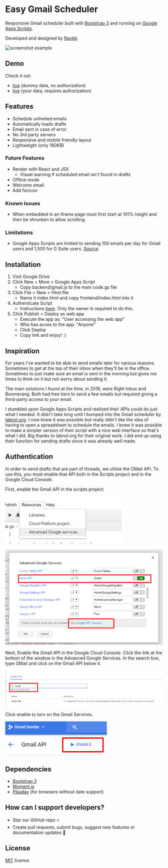 # Easy Gmail Scheduler

Responsive Gmail scheduler built with [Bootstrap 3](https://getbootstrap.com/) and running on [Google Apps Scripts](https://www.google.com/script/start/).


Developed and designed by [Raybb](https://github.com/RayBB).

![screenshot example](https://github.com/RayBB/easy-gmail-scheduler/raw/master/screenshots/both.png)

## Demo
Check it out:
* [live](https://raybb.github.io/easy-gmail-scheduler/src/frontend/) (dummy data, no authorization)
* [live](https://script.google.com/macros/s/AKfycbxk4wQhd-mclrc1v0NeE1g4RL5ab9k6Gsa9MM2L58hcux3xT04/exec) (your data, requires authorization)

## Features
* Schedule unlimited emails
* Automatically loads drafts
* Email sent in case of error
* No 3rd party servers
* Responsive and mobile friendly layout
* Lightweight (only 160KB)

### Future Features
* Render with React and JSX
    * Visual warning if scheduled email isn't found in drafts
* Offline mode
* Welcome email
* Add favicon

### Known Issues
* When embedded in an iframe page must first start at 101% height and then be shrunken to allow scrolling.

### Limitations
* Google Apps Scripts are limited to sending 100 emails per day for Gmail users and 1,500 for G Suite users. [Source](https://developers.google.com/apps-script/guides/services/quotas)

## Installation

1. Visit Google Drive
2. Click New > More > Google Apps Script
    * Copy backend/gmail.js to the main code.gs file
3. Click File > New > Html file
    * Name it index.html and copy frontend/index.html into it
4. Authenticate Script
    * Instructions [here](https://github.com/RayBB/easy-gmail-scheduler#authentication). Only the owner is required to do this.
5. Click Publish > Deploy as web app
    * Execute the app as: "User accessing the web app"
    * Who has acces to the app: "Anyone"
    * Click Deploy
    * Copy link and enjoy! :)

## Inspiration
For years I've wanted to be able to send emails later for various reasons. Sometimes to get at the top of their inbox when they'll be in the office. Sometimes to just make sure an email is sent in the morning but gives me times to think on it but not worry about sending it.

The main solutions I found at the time, in 2016, were Right Inbox and Boomerang. Both had free tiers to send a few emails but required giving a third-party access to your email.

I stumbled upon Google Apps Scripts and realized their APIs could do just what I needed. It didn't take long until I bumped into the Gmail scheduler by [labnol.org](https://www.labnol.org/internet/schedule-gmail-send-later/24867/). I now knew it was possible but really didn't like the idea of having to open a spreadsheet to schedule the emails. I knew it was possible to make a simpler version of their script with a nice web interface so that's what I did. Big thanks to labnol.org for their original work. I did end up using their function for sending drafts since it was already well made.

## Authentication

In order to send drafts that are part of threads, we utilize the GMail API. To use this, you must enable that API both in the Scripts project and in the Google Cloud Console.

First, enable the Gmail API in the scripts project:
 
![Auth menu in Scripts](screenshots/auth-1.png)
<br /><br />
![Gmail API to On](screenshots/auth-2.png)

Next, Enable the Gmail API in the Google Cloud Console. Click the link at the bottom of the window in the Advanced Google Services. In the search box, type GMail and click on the Gmail API below it.

![Gmail API on Google Cloud Console](screenshots/auth-3.png)

Click enable to turn on the Gmail Services.

![Enable Gmail API on Google Cloud Console](screenshots/auth-4.png)

## Dependencies
* [Bootstrap 3](https://getbootstrap.com/)
* [Moment.js](https://momentjs.com/)
* [Pikaday](https://github.com/dbushell/Pikaday) (for browsers without date support)

## How can I support developers?
- Star our GitHub repo :star:
- Create pull requests, submit bugs, suggest new features or documentation updates :wrench:

## License
[MIT](https://github.com/RayBB/easy-gmail-scheduler/blob/master/LICENSE) license.
